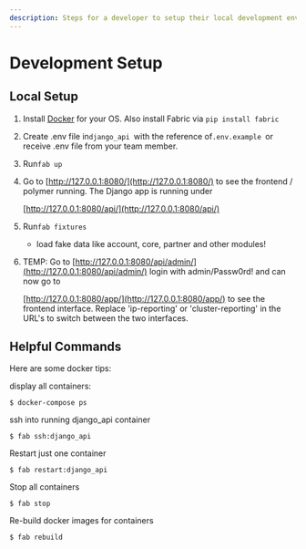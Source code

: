 ```yaml
---
description: Steps for a developer to setup their local development environment quickly
---
```


# Development Setup

## Local Setup

1. Install [Docker](https://docs.docker.com/engine/installation/) for your OS. Also install Fabric via `pip install fabric`
2. Create .env file in`django_api `with the reference of`.env.example `or receive .env file from your team member.
3. Run`fab up`
4. Go to [http://127.0.0.1:8080/](http://127.0.0.1:8080/) to see the frontend / polymer running. The Django app is running under

   [http://127.0.0.1:8080/api/](http://127.0.0.1:8080/api/)

5. Run`fab fixtures`
   * load fake data like account, core, partner and other modules!
6. TEMP: Go to [http://127.0.0.1:8080/api/admin/](http://127.0.0.1:8080/api/admin/) login with admin/Passw0rd! and can now go to

   [http://127.0.0.1:8080/app/](http://127.0.0.1:8080/app/) to see the frontend interface. Replace 'ip-reporting' or 'cluster-reporting' in the URL's to switch between the two interfaces.

## Helpful Commands

Here are some docker tips:

display all containers:

```text
$ docker-compose ps
```

ssh into running django\_api container

```text
$ fab ssh:django_api
```

Restart just one container

```text
$ fab restart:django_api
```

Stop all containers

```text
$ fab stop
```

Re-build docker images for containers

```text
$ fab rebuild
```



